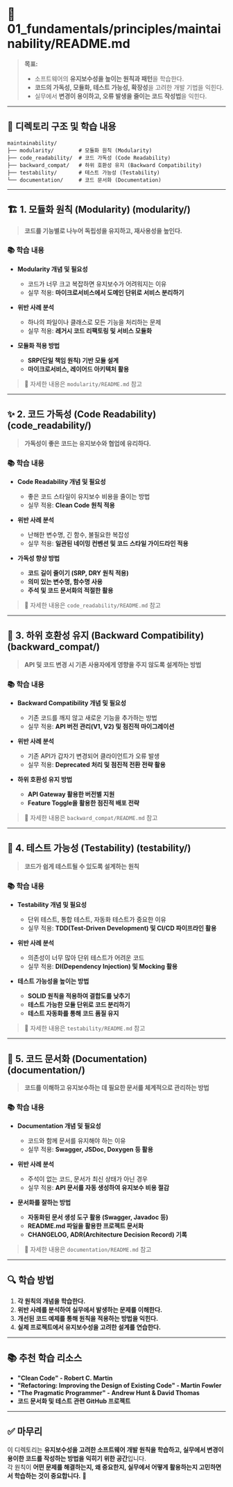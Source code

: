# 📂 **01_fundamentals/principles/maintainability/README.md**  
> **목표:**  
> - 소프트웨어의 **유지보수성을 높이는 원칙과 패턴**을 학습한다.  
> - **코드의 가독성, 모듈화, 테스트 가능성, 확장성**을 고려한 개발 기법을 익힌다.  
> - 실무에서 **변경이 용이하고, 오류 발생을 줄이는 코드 작성법**을 익힌다.  

---

## 📌 **디렉토리 구조 및 학습 내용**  
```
maintainability/
├── modularity/        # 모듈화 원칙 (Modularity)
├── code_readability/  # 코드 가독성 (Code Readability)
├── backward_compat/   # 하위 호환성 유지 (Backward Compatibility)
├── testability/       # 테스트 가능성 (Testability)
└── documentation/     # 코드 문서화 (Documentation)
```

---

## 🏗️ **1. 모듈화 원칙 (Modularity) (modularity/)**  
> **코드를 기능별로 나누어 독립성을 유지하고, 재사용성을 높인다.**  

### 📚 학습 내용  
- **Modularity 개념 및 필요성**  
  - 코드가 너무 크고 복잡하면 유지보수가 어려워지는 이유  
  - 실무 적용: **마이크로서비스에서 도메인 단위로 서비스 분리하기**  

- **위반 사례 분석**  
  - 하나의 파일이나 클래스로 모든 기능을 처리하는 문제  
  - 실무 적용: **레거시 코드 리팩토링 및 서비스 모듈화**  

- **모듈화 적용 방법**  
  - **SRP(단일 책임 원칙) 기반 모듈 설계**  
  - **마이크로서비스, 레이어드 아키텍처 활용**  

> 📍 자세한 내용은 `modularity/README.md` 참고  

---

## ✨ **2. 코드 가독성 (Code Readability) (code_readability/)**  
> **가독성이 좋은 코드는 유지보수와 협업에 유리하다.**  

### 📚 학습 내용  
- **Code Readability 개념 및 필요성**  
  - 좋은 코드 스타일이 유지보수 비용을 줄이는 방법  
  - 실무 적용: **Clean Code 원칙 적용**  

- **위반 사례 분석**  
  - 난해한 변수명, 긴 함수, 불필요한 복잡성  
  - 실무 적용: **일관된 네이밍 컨벤션 및 코드 스타일 가이드라인 적용**  

- **가독성 향상 방법**  
  - **코드 길이 줄이기 (SRP, DRY 원칙 적용)**  
  - **의미 있는 변수명, 함수명 사용**  
  - **주석 및 코드 문서화의 적절한 활용**  

> 📍 자세한 내용은 `code_readability/README.md` 참고  

---

## 🔄 **3. 하위 호환성 유지 (Backward Compatibility) (backward_compat/)**  
> **API 및 코드 변경 시 기존 사용자에게 영향을 주지 않도록 설계하는 방법**  

### 📚 학습 내용  
- **Backward Compatibility 개념 및 필요성**  
  - 기존 코드를 깨지 않고 새로운 기능을 추가하는 방법  
  - 실무 적용: **API 버전 관리(V1, V2) 및 점진적 마이그레이션**  

- **위반 사례 분석**  
  - 기존 API가 갑자기 변경되어 클라이언트가 오류 발생  
  - 실무 적용: **Deprecated 처리 및 점진적 전환 전략 활용**  

- **하위 호환성 유지 방법**  
  - **API Gateway 활용한 버전별 지원**  
  - **Feature Toggle을 활용한 점진적 배포 전략**  

> 📍 자세한 내용은 `backward_compat/README.md` 참고  

---

## 🧪 **4. 테스트 가능성 (Testability) (testability/)**  
> **코드가 쉽게 테스트될 수 있도록 설계하는 원칙**  

### 📚 학습 내용  
- **Testability 개념 및 필요성**  
  - 단위 테스트, 통합 테스트, 자동화 테스트가 중요한 이유  
  - 실무 적용: **TDD(Test-Driven Development) 및 CI/CD 파이프라인 활용**  

- **위반 사례 분석**  
  - 의존성이 너무 많아 단위 테스트가 어려운 코드  
  - 실무 적용: **DI(Dependency Injection) 및 Mocking 활용**  

- **테스트 가능성을 높이는 방법**  
  - **SOLID 원칙을 적용하여 결합도를 낮추기**  
  - **테스트 가능한 모듈 단위로 코드 분리하기**  
  - **테스트 자동화를 통해 코드 품질 유지**  

> 📍 자세한 내용은 `testability/README.md` 참고  

---

## 📜 **5. 코드 문서화 (Documentation) (documentation/)**  
> **코드를 이해하고 유지보수하는 데 필요한 문서를 체계적으로 관리하는 방법**  

### 📚 학습 내용  
- **Documentation 개념 및 필요성**  
  - 코드와 함께 문서를 유지해야 하는 이유  
  - 실무 적용: **Swagger, JSDoc, Doxygen 등 활용**  

- **위반 사례 분석**  
  - 주석이 없는 코드, 문서가 최신 상태가 아닌 경우  
  - 실무 적용: **API 문서를 자동 생성하여 유지보수 비용 절감**  

- **문서화를 잘하는 방법**  
  - **자동화된 문서 생성 도구 활용 (Swagger, Javadoc 등)**  
  - **README.md 파일을 활용한 프로젝트 문서화**  
  - **CHANGELOG, ADR(Architecture Decision Record) 기록**  

> 📍 자세한 내용은 `documentation/README.md` 참고  

---

## 🔍 **학습 방법**  
1. **각 원칙의 개념을 학습한다.**  
2. **위반 사례를 분석하여 실무에서 발생하는 문제를 이해한다.**  
3. **개선된 코드 예제를 통해 원칙을 적용하는 방법을 익힌다.**  
4. **실제 프로젝트에서 유지보수성을 고려한 설계를 연습한다.**  

---

## 📚 **추천 학습 리소스**  
- **"Clean Code" - Robert C. Martin**  
- **"Refactoring: Improving the Design of Existing Code" - Martin Fowler**  
- **"The Pragmatic Programmer" - Andrew Hunt & David Thomas**  
- **코드 문서화 및 테스트 관련 GitHub 프로젝트**  

---

## ✅ **마무리**  
이 디렉토리는 **유지보수성을 고려한 소프트웨어 개발 원칙을 학습하고, 실무에서 변경이 용이한 코드를 작성하는 방법을 익히기 위한 공간**입니다.  
각 원칙이 **어떤 문제를 해결하는지, 왜 중요한지, 실무에서 어떻게 활용하는지 고민하면서 학습하는 것이 중요합니다.** 🚀  